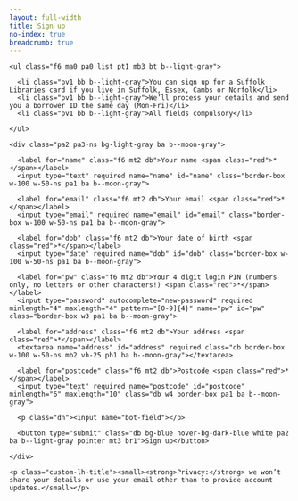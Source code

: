 ```yaml
---
layout: full-width
title: Sign up
no-index: true
breadcrumb: true
---
```


<form netlify name="borrower-signup" action="/borrower/sign-up/confirmation/" netlify-honeypot="bot-field">

    <ul class="f6 ma0 pa0 list pt1 mb3 bt b--light-gray">

      <li class="pv1 bb b--light-gray">You can sign up for a Suffolk Libraries card if you live in Suffolk, Essex, Cambs or Norfolk</li>
      <li class="pv1 bb b--light-gray">We’ll process your details and send you a borrower ID the same day (Mon-Fri)</li>
      <li class="pv1 bb b--light-gray">All fields compulsory</li>

    </ul>

    <div class="pa2 pa3-ns bg-light-gray ba b--moon-gray">

      <label for="name" class="f6 mt2 db">Your name <span class="red">*</span></label>
      <input type="text" required name="name" id="name" class="border-box w-100 w-50-ns pa1 ba b--moon-gray">

      <label for="email" class="f6 mt2 db">Your email <span class="red">*</span></label>
      <input type="email" required name="email" id="email" class="border-box w-100 w-50-ns pa1 ba b--moon-gray">

      <label for="dob" class="f6 mt2 db">Your date of birth <span class="red">*</span></label>
      <input type="date" required name="dob" id="dob" class="border-box w-100 w-50-ns pa1 ba b--moon-gray">

      <label for="pw" class="f6 mt2 db">Your 4 digit login PIN (numbers only, no letters or other characters!) <span class="red">*</span></label>
      <input type="password" autocomplete="new-password" required minlength="4" maxlength="4" pattern="[0-9]{4}" name="pw" id="pw" class="border-box w3 pa1 ba b--moon-gray">

      <label for="address" class="f6 mt2 db">Your address <span class="red">*</span></label>
      <textarea name="address" id="address" required class="db border-box w-100 w-50-ns mb2 vh-25 ph1 ba b--moon-gray"></textarea>

      <label for="postcode" class="f6 mt2 db">Postcode <span class="red">*</span></label>
      <input type="text" required name="postcode" id="postcode" minlength="6" maxlength="10" class="db w4 border-box pa1 ba b--moon-gray">

      <p class="dn"><input name="bot-field"></p>

      <button type="submit" class="db bg-blue hover-bg-dark-blue white pa2 ba b--light-gray pointer mt3 br1">Sign up</button>

    </div>

    <p class="custom-lh-title"><small><strong>Privacy:</strong> we won’t share your details or use your email other than to provide account updates.</small></p>

</form>
